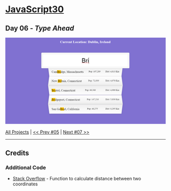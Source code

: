 # [JavaScript30](https://javascript30.com/)

## **Day 06** - *Type Ahead*

<img src="static/img/day06.png" alt="Day06" width="700">


[All Projects](https://github.com/10xOXR/JavaScript30/blob/master/README.md) | [<< Prev #05](https://github.com/10xOXR/JavaScript30/tree/master/day05) | [Next #07 >>](https://github.com/10xOXR/JavaScript30/tree/master/day07)

---

## Credits

### Additional Code

- [Stack Overflow](https://stackoverflow.com/questions/18883601/function-to-calculate-distance-between-two-coordinates) - Function to calculate distance between two coordinates